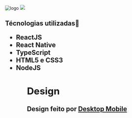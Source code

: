 
![logo](https://user-images.githubusercontent.com/45560284/91365542-c2c69300-e7d7-11ea-84c8-784fc5aa78b9.png)
<img src=”https://user-images.githubusercontent.com/45560284/91365542-c2c69300-e7d7-11ea-84c8-784fc5aa78b9.png”>


 <h2>Técnologias utilizadas🚀<//h2>
 <p>
    <ul>
     <li>ReactJS</li>
     <li>React Native</li>
     <li>TypeScript</li>
     <li>HTML5 e CSS3</li>
     <li>NodeJS</li>
   <ul>
 </p>
    
 <h2>Design</h2>
<p>Design feito por <a href="https://www.instagram.com/tiagoluchtenberg/" </p>
 <tr>
  <td colspan=2 >Desktop</td>
  <td colspan=2 >Mobile</td>
 </tr>
 <tr>
  <td></td>
  <td></td>
  <td></td>
  <td></td>

